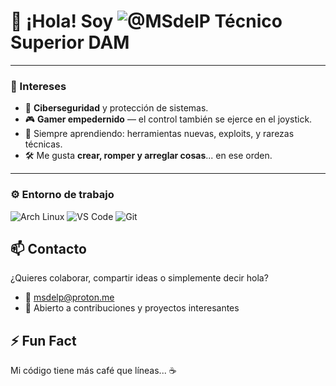 # 👋 ¡Hola! Soy ![@MSdelP](https://img.shields.io/badge/GitHub-%40MSdelP-181717?style=flat-square&logo=github) Técnico Superior DAM

---

### 🧠 Intereses

- 🔐 **Ciberseguridad** y protección de sistemas.
- 🎮 **Gamer empedernido** — el control también se ejerce en el joystick.
- 🧪 Siempre aprendiendo: herramientas nuevas, exploits, y rarezas técnicas.
- 🛠️ Me gusta **crear, romper y arreglar cosas**... en ese orden.

---

### ⚙️ Entorno de trabajo

![Arch Linux](https://img.shields.io/badge/Arch_Linux-1793D1?style=plastic&logo=arch-linux&logoColor=white)
![VS Code](https://img.shields.io/badge/VS%20Code-007ACC?style=plastic&logo=visual-studio-code&logoColor=white)
![Git](https://img.shields.io/badge/Git-F05032?style=plastic&logo=git&logoColor=white)


## 📫 Contacto
¿Quieres colaborar, compartir ideas o simplemente decir hola?

- 📧 msdelp@proton.me
- 💬 Abierto a contribuciones y proyectos interesantes

## ⚡ Fun Fact
Mi código tiene más café que líneas... ☕  
<!---
MSdelP/MSdelP is a ✨ special ✨ repository because its `README.md` (this file) appears on your GitHub profile.
You can click the Preview link to take a look at your changes.
- 💞️ I’m looking to collaborate on ...
- ⚡ Fun fact: ...
--->
